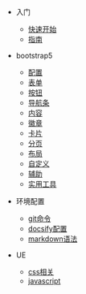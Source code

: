 <!-- docs/_sidebar.md -->

- 入门

	- [快速开始](README.md)
	- [指南](/)

- bootstrap5

	- [配置](bootstrap5/setting.md)
	- [表单](bootstrap5/form.md)
	- [按钮](bootstrap5/btn.md)
	- [导航条](bootstrap5/nav.md)
	- [内容](bootstrap5/content.md)
	- [徽章](bootstrap5/badge.md)
	- [卡片](bootstrap5/card.md)
	- [分页](bootstrap5/pagination.md)
	- [布局](bootstrap5/layout.md)
	- [自定义](bootstrap5/diy.md)
	- [辅助](bootstrap5/helpers.md)
	- [实用工具](bootstrap5/utilities.md)

- 环境配置

	- [git命令](service/git.md)
	- [docsify配置](service/docsify.md)
	- [markdown语法](service/markdown.md)

- UE

	- [css相关](/)
	- [javascript](/)
